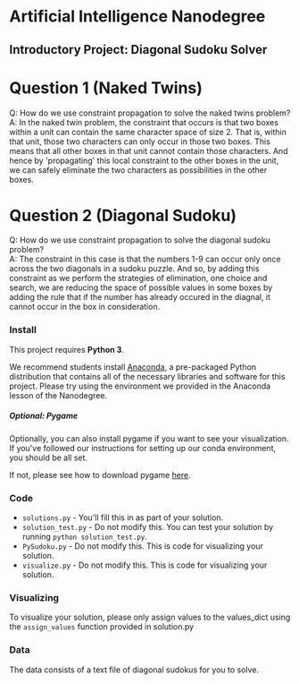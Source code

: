 # Artificial Intelligence Nanodegree
## Introductory Project: Diagonal Sudoku Solver

# Question 1 (Naked Twins)
Q: How do we use constraint propagation to solve the naked twins problem?  
A: In the naked twin problem, the constraint that occurs is that two boxes within a unit can contain the same character space of size 2. That is, within that unit, those two characters can only occur in those two boxes. This means that all other boxes in that unit cannot contain those characters. And hence by 'propagating' this local constraint to the other boxes in the unit, we can safely eliminate the two characters as possibilities in the other boxes.

# Question 2 (Diagonal Sudoku)
Q: How do we use constraint propagation to solve the diagonal sudoku problem?  
A: The constraint in this case is that the numbers 1-9 can occur only once across the two diagonals in a sudoku puzzle. And so, by adding this constraint as we perform the strategies of elimination, one choice and search, we are reducing the space of possible values in some boxes by adding the rule that if the number has already occured in the diagnal, it cannot occur in the box in consideration.

### Install

This project requires **Python 3**.

We recommend students install [Anaconda](https://www.continuum.io/downloads), a pre-packaged Python distribution that contains all of the necessary libraries and software for this project. 
Please try using the environment we provided in the Anaconda lesson of the Nanodegree.

##### Optional: Pygame

Optionally, you can also install pygame if you want to see your visualization. If you've followed our instructions for setting up our conda environment, you should be all set.

If not, please see how to download pygame [here](http://www.pygame.org/download.shtml).

### Code

* `solutions.py` - You'll fill this in as part of your solution.
* `solution_test.py` - Do not modify this. You can test your solution by running `python solution_test.py`.
* `PySudoku.py` - Do not modify this. This is code for visualizing your solution.
* `visualize.py` - Do not modify this. This is code for visualizing your solution.

### Visualizing

To visualize your solution, please only assign values to the values_dict using the ```assign_values``` function provided in solution.py

### Data

The data consists of a text file of diagonal sudokus for you to solve.
